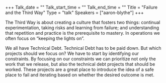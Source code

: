 +++
Talk_date = ""
Talk_start_time = ""
Talk_end_time = ""
Title = "Failure and the Third Way"
Type = "talk"
Speakers = ["aaron-blythe"]
+++

The Third Way is about creating a culture that fosters two things: continual experimentation, taking risks and learning from failure; and understanding that repetition and practice is the prerequisite to mastery. In operations we often focus on “keeping the lights on”.

We all have Technical Debt. Technical Debt has to be paid down. But which projects should we focus on? We have to start by identifying our constraints. By focusing on our constraints we can prioritize not only the work that we release, but also the technical debt projects that should be worked. These projects are a great place to introduce the idea of a safe place to fail and iterating based on whether the desired outcome is met.
